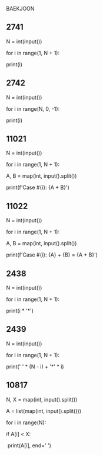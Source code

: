 BAEKJOON



## 2741



N = int(input())

for i in range(1, N + 1):

  print(i)



## 2742

N = int(input())

for i in range(N, 0, -1):

  print(i)

## 11021

N = int(input())

for i in range(1, N + 1):

  A, B = map(int, input().split())

  print(f'Case #{i}: {A + B}')



## 11022

N = int(input())

for i in range(1, N + 1):

  A, B = map(int, input().split())

  print(f'Case #{i}: {A} + {B} = {A + B}')



## 2438

N = int(input())

for i in range(1, N + 1):

  

  print(i * '*')



## 2439

N = int(input())

for i in range(1, N + 1):

  

  print(' ' * (N - i) + '*' * i)



## 10817

N, X = map(int, input().split())

A = list(map(int, input().split()))



for i in range(N):

  if A[i] < X:

​    print(A[i], end=' ')
